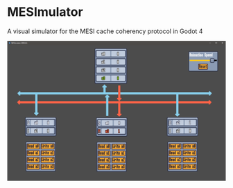 # MESImulator
A visual simulator for the MESI cache coherency protocol in Godot 4

![](images/mesimulator.png)
